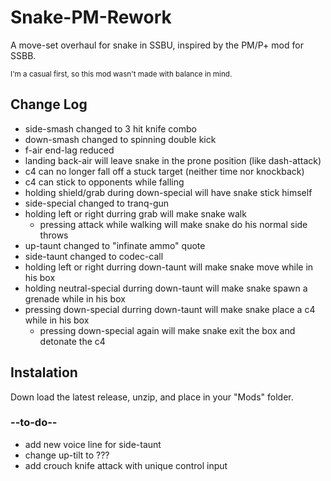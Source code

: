 # Snake-PM-Rework
A move-set overhaul for snake in SSBU, inspired by the PM/P+ mod for SSBB.

<sub>I'm a casual first, so this mod wasn't made with balance in mind.</sub>

## Change Log
- side-smash changed to 3 hit knife combo
- down-smash changed to spinning double kick
- f-air end-lag reduced
- landing back-air will leave snake in the prone position (like dash-attack)
- c4 can no longer fall off a stuck target (neither time nor knockback)
- c4 can stick to opponents while falling
- holding shield/grab during down-special will have snake stick himself
- side-special changed to tranq-gun
- holding left or right durring grab will make snake walk
  - pressing attack while walking will make snake do his normal side throws
- up-taunt changed to "infinate ammo" quote
- side-taunt changed to codec-call
- holding left or right durring down-taunt will make snake move while in his box
- holding neutral-special durring down-taunt will make snake spawn a grenade while in his box
- pressing down-special durring down-taunt will make snake place a c4 while in his box
  - pressing down-special again will make snake exit the box and detonate the c4

## Instalation
Down load the latest release, unzip, and place in your "Mods" folder.

### --to-do--
- add new voice line for side-taunt 
- change up-tilt to ???
- add crouch knife attack with unique control input 
